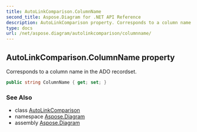 ```yaml
---
title: AutoLinkComparison.ColumnName
second_title: Aspose.Diagram for .NET API Reference
description: AutoLinkComparison property. Corresponds to a column name in the ADO recordset
type: docs
url: /net/aspose.diagram/autolinkcomparison/columnname/
---
```

## AutoLinkComparison.ColumnName property

Corresponds to a column name in the ADO recordset.

```csharp
public string ColumnName { get; set; }
```

### See Also

* class [AutoLinkComparison](../)
* namespace [Aspose.Diagram](../../autolinkcomparison/)
* assembly [Aspose.Diagram](../../../)


